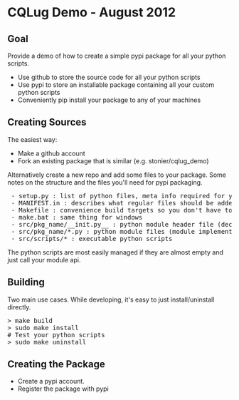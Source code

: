 CQLug Demo - August 2012
========================

## Goal

Provide a demo of how to create a simple pypi package for all your python scripts.

- Use github to store the source code for all your python scripts
- Use pypi to store an installable package containing all your custom python scripts
 - Conveniently pip install your package to any of your machines

## Creating Sources

The easiest way:

- Make a github account
- Fork an existing package that is similar (e.g. stonier/cqlug_demo)

Alternatively create a new repo and add some files to your package.
Some notes on the structure and the files you'll need for pypi packaging.

<pre>
 - setup.py : list of python files, meta info required for your pypi package
 - MANIFEST.in : describes what regular files should be added (e.g. docs)
 - Makefile : convenience build targets so you don't have to remember them
 - make.bat : same thing for windows
 - src/pkg_name/__init.py__ : python module header file (declares api)
 - src/pkg_name/*.py : python module files (module implementation)
 - src/scripts/* : executable python scripts
</pre>

The python scripts are most easily managed if they are almost empty and just
call your module api.

## Building

Two main use cases. While developing, it's easy to just install/uninstall directly.

<pre>
> make build
> sudo make install
# Test your python scripts
> sudo make uninstall
</pre>

## Creating the Package

- Create a pypi account.
- Register the package with pypi

 


